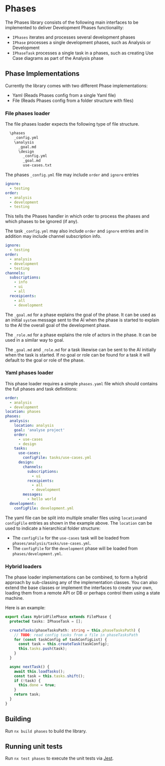 # Phases

The Phases library consists of the following main interfaces to be implemented to deliver Development Phases functionality:

- `IPhases` iterates and processes several development phases
- `IPhase` processes a single development phases, such as Analysis or Development
- `IPhaseTask` processes a single task in a phases, such as creating Use Case diagrams as part of the Analysis phase

## Phase Implementations

Currently the library comes with two different Phase implementations:

- Yaml (Reads Phases config from a single Yaml file)
- File (Reads Phases config from a folder structure with files)

### File phases loader

The file phases loader expects the following type of file structure.

```bash
  \phases
    _config.yml
    \analysis
      _goal.md
      \design
        _config.yml
        _goal.md
        use-cases.txt

```

The phases `_config.yml` file may include `order` and `ignore` entries

```yml
ignore:
  - testing
order:
  - analysis
  - development
  - testing
```

This tells the Phases handler in which order to process the phases and which phases to be ignored (if any).

The task `_config.yml` may also include `order` and `ignore` entries and in addition may include channel subscription info.

```yml
ignore:
  - testing
order:
  - analysis
  - development
  - testing
channels:
  subscriptions:
    - info
    - ui
    - all
  receipients:
    - all
    - development
```

The `_goal.md` for a phase explains the goal of the phase. It can be used as an initial `system` message sent to the AI when the phase is started to explain to the AI the overall goal of the development phase.

The `_role.md` for a phase explains the role of actors in the phase. It can be used in a similar way to goal.

The `_goal.md` and `_role.md` for a task likewise can be sent to the AI initially when the task is started. If no goal or role can be found for a task it will default to the goal or role of the phase.

### Yaml phases loader

This phase loader requires a simple `phases.yaml` file which should contains the full phases and task definitions:

```yml
order:
  - analysis
  - development
location: phases
phases:
  analysis:
    location: analysis
    goal: 'analyse project'
    order:
      - use-cases
      - design
    tasks:
      use-cases:
        configFile: tasks/use-cases.yml
      design:
        channels:
          subscriptions:
            - ui
          receipients:
            - all
            - development
        messages:
          - hello world
  development:
    configFile: development.yml
```

The yaml file can be split into multiple smaller files using `location`and `configFile` entries as shown in the example above.
The `location` can be used to indicate a hierarchical folder structure:

- The `configFile` for the `use-cases` task will be loaded from `phases/analysis/tasks/use-cases.yml`.
- The `configFile` for the `development` phase will be loaded from `phases/development.yml`.

### Hybrid loaders

The phase loader implementations can be combined, to form a hybrid approach by sub-classing any of the implementation classes. You can also extend the base classes or implement the interfaces to create your own, loading them from a remote API or DB or perhaps control them using a state machine.

Here is an example:

```ts
export class HybridFilePhase extends FilePhase {
  protected tasks: IPhaseTask = [];

  createTasks(phaseTasksPath: string = this.phaseTasksPath) {
    // TODO: read config tasks from a file in phaseTasksPath
    for (const taskConfig of taskConfigList) {
      const task = this.createTask(taskConfig);
      this.tasks.push(task);
    }
  }

  async nextTask() {
    await this.loadTasks();
    const task = this.tasks.shift();
    if (!task) {
      this.done = true;
    }
    return task;
  }
}
```

## Building

Run `nx build phases` to build the library.

## Running unit tests

Run `nx test phases` to execute the unit tests via [Jest](https://jestjs.io).
